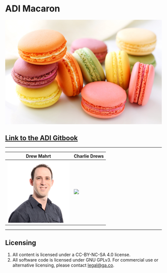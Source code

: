 # ADI Macaron
![](macaron.jpg)

## [Link to the ADI Gitbook](https://charlesdrews.gitbooks.io/ga-adi-macaron/content/)

---

| Drew Mahrt | Charlie Drews |
| --- | --- |
|  <img src="drew.png" width="200"> | <img src="charlie.png" width="200">  |

---

## Licensing
1. All content is licensed under a CC-BY-NC-SA 4.0 license. 
2. All software code is licensed under GNU GPLv3. For commercial use or alternative licensing, please contact legal@ga.co.
